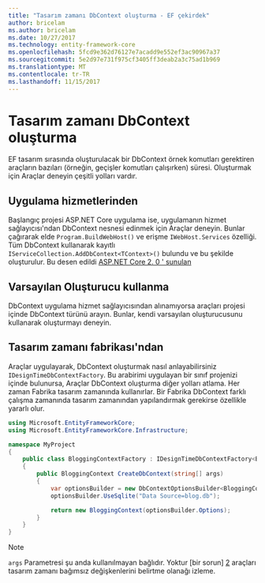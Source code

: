 ```yaml
---
title: "Tasarım zamanı DbContext oluşturma - EF çekirdek"
author: bricelam
ms.author: bricelam
ms.date: 10/27/2017
ms.technology: entity-framework-core
ms.openlocfilehash: 5fcd9e362d76127e7acadd9e552ef3ac90967a37
ms.sourcegitcommit: 5e2d97e731f975cf3405ff3deab2a3c75ad1b969
ms.translationtype: MT
ms.contentlocale: tr-TR
ms.lasthandoff: 11/15/2017
---
```

<a name="design-time-dbcontext-creation"></a>Tasarım zamanı DbContext oluşturma
==============================
EF tasarım sırasında oluşturulacak bir DbContext örnek komutları gerektiren araçların bazıları (örneğin, geçişler komutları çalışırken) süresi. Oluşturmak için Araçlar deneyin çeşitli yolları vardır.

<a name="from-application-services"></a>Uygulama hizmetlerinden
-------------------------
Başlangıç projesi ASP.NET Core uygulama ise, uygulamanın hizmet sağlayıcısı'ndan DbContext nesnesi edinmek için Araçlar deneyin. Bunlar çağırarak elde `Program.BuildWebHost()` ve erişme `IWebHost.Services` özelliği. Tüm DbContext kullanarak kayıtlı `IServiceCollection.AddDbContext<TContext>()` bulundu ve bu şekilde oluşturulur. Bu desen edildi [ASP.NET Core 2. 0 ' sunulan][1]

<a name="using-the-default-constructor"></a>Varsayılan Oluşturucu kullanma
-----------------------------
DbContext uygulama hizmet sağlayıcısından alınamıyorsa araçları projesi içinde DbContext türünü arayın. Bunlar, kendi varsayılan oluşturucusunu kullanarak oluşturmayı deneyin.

<a name="from-a-design-time-factory"></a>Tasarım zamanı fabrikası'ndan
--------------------------
Araçlar uygulayarak, DbContext oluşturmak nasıl anlayabilirsiniz `IDesignTimeDbContextFactory`. Bu arabirimi uygulayan bir sınıf projenizi içinde bulunursa, Araçlar DbContext oluşturma diğer yolları atlama.
Her zaman Fabrika tasarım zamanında kullanırlar. Bir Fabrika DbContext farklı çalışma zamanında tasarım zamanından yapılandırmak gerekirse özellikle yararlı olur.

``` csharp
using Microsoft.EntityFrameworkCore;
using Microsoft.EntityFrameworkCore.Infrastructure;

namespace MyProject
{
    public class BloggingContextFactory : IDesignTimeDbContextFactory<BloggingContext>
    {
        public BloggingContext CreateDbContext(string[] args)
        {
            var optionsBuilder = new DbContextOptionsBuilder<BloggingContext>();
            optionsBuilder.UseSqlite("Data Source=blog.db");

            return new BloggingContext(optionsBuilder.Options);
        }
    }
}
```

> [!NOTE]
> `args` Parametresi şu anda kullanılmayan bağlıdır. Yoktur [bir sorun] [ 2] araçları tasarım zamanı bağımsız değişkenlerini belirtme olanağı izleme.

  [1]: https://docs.microsoft.com/aspnet/core/migration/1x-to-2x/#update-main-method-in-programcs
  [2]: https://github.com/aspnet/EntityFrameworkCore/issues/8332
